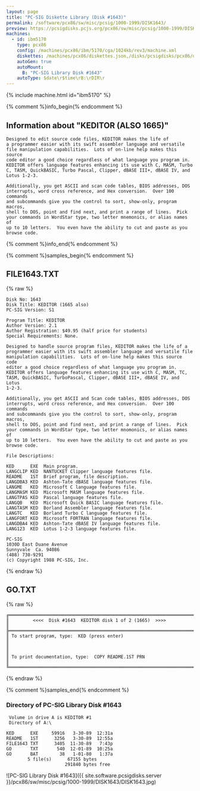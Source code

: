 ```yaml
---
layout: page
title: "PC-SIG Diskette Library (Disk #1643)"
permalink: /software/pcx86/sw/misc/pcsig/1000-1999/DISK1643/
preview: https://pcsigdisks.pcjs.org/pcx86/sw/misc/pcsig/1000-1999/DISK1643/DISK1643.jpg
machines:
  - id: ibm5170
    type: pcx86
    config: /machines/pcx86/ibm/5170/cga/1024kb/rev3/machine.xml
    diskettes: /machines/pcx86/diskettes.json,/disks/pcsigdisks/pcx86/diskettes.json
    autoGen: true
    autoMount:
      B: "PC-SIG Library Disk #1643"
    autoType: $date\r$time\rB:\rDIR\r
---
```


{% include machine.html id="ibm5170" %}

{% comment %}info_begin{% endcomment %}

## Information about "KEDITOR (ALSO 1665)"

    Designed to edit source code files, KEDITOR makes the life of
    a programmer easier with its swift assembler language and versatile
    file manipulation capabilities.  Lots of on-line help makes this source
    code editor a good choice regardless of what language you program in.
    KEDITOR offers language features enhancing its use with C, MASM, Turbo
    C, TASM, QuickBASIC, Turbo Pascal, Clipper, dBASE III+, dBASE IV, and
    Lotus 1-2-3.
    
    Additionally, you get ASCII and scan code tables, BIOS addresses, DOS
    interrupts, word cross reference, and Hex conversion.  Over 100 commands
    and subcommands give you the control to sort, show-only, program macros,
    shell to DOS, point and find next, and print a range of lines.  Pick
    your commands in WordStar type, two letter mnemonics, or alias names of
    up to 10 letters.  You even have the ability to cut and paste as you
    browse code.
{% comment %}info_end{% endcomment %}

{% comment %}samples_begin{% endcomment %}

## FILE1643.TXT

{% raw %}
```
Disk No: 1643                                                           
Disk Title: KEDITOR (1665 also)                                         
PC-SIG Version: S1                                                      
                                                                        
Program Title: KEDITOR                                                  
Author Version: 2.1                                                     
Author Registration: $49.95 (half price for students)                   
Special Requirements: None.                                             
                                                                        
Designed to handle source program files, KEDITOR makes the life of a    
programmer easier with its swift assembler language and versatile file  
manipulation capabilities.  Lots of on-line help makes this source code 
editor a good choice regardless of what language you program in.        
KEDITOR offers language features enhancing its use with C, MASM, TC,    
TASM, QuickBASIC, TurboPascal, Clipper, dBASE III+, dBASE IV, and Lotus 
1-2-3.                                                                  
                                                                        
Additionally, you get ASCII and Scan code tables, BIOS addresses, DOS   
interrupts, word cross reference, and Hex conversion.  Over 100 commands
and subcommands give you the control to sort, show-only, program macros,
shell to DOS, point and find next, and print a range of lines.  Pick    
your commands in WordStar type, two letter mnomonics, or alias names of 
up to 10 letters.  You even have the ability to cut and paste as you    
browse code.                                                            
                                                                        
File Descriptions:                                                      
                                                                        
KED      EXE  Main program.                                             
LANGCLIP KED  NANTUCKET Clipper language features file.                 
README   1ST  Brief program, file description.                          
LANGDBA3 KED  Ashton-Tate dBASE language features file.                 
LANGME   KED  Microsoft C language features file.                       
LANGMASM KED  Microsoft MASM language features file.                    
LANGTPAS KED  Pascal language features file.                            
LANGQB   KED  Microsoft Quick BASIC language features file.             
LANGTASM KED  Borland Assembler language features file.                 
LANGTC   KED  Borland Turbo C language features file.                   
LANGFORT KED  Microsoft FORTRAN language features file.                 
LANGDBA4 KED  Ashton-Tate dBASE IV language features file.              
LANG123  KED  Lotus 1-2-3 language features file.                       
                                                                        
PC-SIG                                                                  
1030D East Duane Avenue                                                 
Sunnyvale  Ca. 94086                                                    
(408) 730-9291                                                          
(c) Copyright 1988 PC-SIG, Inc.                                         
```
{% endraw %}

## GO.TXT

{% raw %}
```
╔═════════════════════════════════════════════════════════════════════════╗
║         <<<<  Disk #1643  KEDITOR disk 1 of 2 (1665)  >>>>              ║
╠═════════════════════════════════════════════════════════════════════════╣
║ To start program, type:  KED (press enter)                              ║
║                                                                         ║
║ To print documentation, type:  COPY README.1ST PRN                      ║
╚═════════════════════════════════════════════════════════════════════════╝
```
{% endraw %}

{% comment %}samples_end{% endcomment %}

### Directory of PC-SIG Library Disk #1643

     Volume in drive A is KEDITOR #1
     Directory of A:\

    KED      EXE     59916   3-30-89  12:31a
    README   1ST      3256   3-30-89  12:55a
    FILE1643 TXT      3405  11-30-89   7:43p
    GO       TXT       540  12-01-89  10:25a
    GO       BAT        38   1-01-80   1:37a
            5 file(s)      67155 bytes
                          291840 bytes free

![PC-SIG Library Disk #1643]({{ site.software.pcsigdisks.server }}/pcx86/sw/misc/pcsig/1000-1999/DISK1643/DISK1643.jpg)
